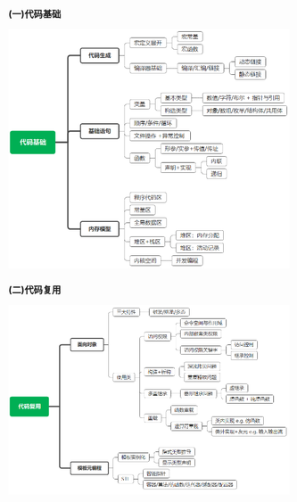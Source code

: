 ### (一)代码基础

![image-20220206112603255](images/image-20220206112603255.png)



### (二)代码复用

![image-20220206112708664](images/image-20220206112708664.png)

